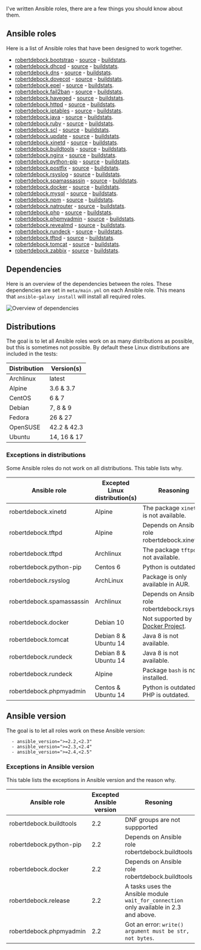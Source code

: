 I've written Ansible roles, there are a few things you should know about them.

## Ansible roles
Here is a list of Ansible roles that have been designed to work together.
- [robertdebock.bootstrap](https://galaxy.ansible.com/robertdebock/bootstrap/) - [source](https://github.com/robertdebock/ansible-role-bootstrap) - [buildstats](http://scribu.net/travis-stats/#robertdebock/ansible-role-bootstrap/master).
- [robertdebock.dhcpd](https://galaxy.ansible.com/robertdebock/dhcpd/) - [source](https://github.com/robertdebock/ansible-role-dhcpd) - [buildstats](http://scribu.net/travis-stats/#robertdebock/ansible-role-dhcpd/master).
- [robertdebock.dns](https://galaxy.ansible.com/robertdebock/dns/) - [source](https://github.com/robertdebock/ansible-role-dns) - [buildstats](http://scribu.net/travis-stats/#robertdebock/ansible-role-dns/master).
- [robertdebock.dovecot](https://galaxy.ansible.com/robertdebock/dovecot/) - [source](https://github.com/robertdebock/ansible-role-dovecot) - [buildstats](http://scribu.net/travis-stats/#robertdebock/ansible-role-dovecot/master).
- [robertdebock.epel](https://galaxy.ansible.com/robertdebock/epel/) - [source](https://github.com/robertdebock/ansible-role-epel) - [buildstats](http://scribu.net/travis-stats/#robertdebock/ansible-role-epel/master).
- [robertdebock.fail2ban](https://galaxy.ansible.com/robertdebock/fail2ban/) - [source](https://github.com/robertdebock/ansible-role-fail2ban) - [buildstats](http://scribu.net/travis-stats/#robertdebock/ansible-role-fail2ban/master).
- [robertdebock.haveged](https://galaxy.ansible.com/robertdebock/haveged/) - [source](https://github.com/robertdebock/ansible-role-haveged) - [buildstats](http://scribu.net/travis-stats/#robertdebock/ansible-role-haveged/master).
- [robertdebock.httpd](https://galaxy.ansible.com/robertdebock/httpd/) - [source](https://github.com/robertdebock/ansible-role-httpd) - [buildstats](http://scribu.net/travis-stats/#robertdebock/ansible-role-httpd/master).
- [robertdebock.iptables](https://galaxy.ansible.com/robertdebock/iptables/) - [source](https://github.com/robertdebock/ansible-role-iptables) - [buildstats](http://scribu.net/travis-stats/#robertdebock/ansible-role-iptables/master).
- [robertdebock.java](https://galaxy.ansible.com/robertdebock/java/) - [source](https://github.com/robertdebock/ansible-role-java) - [buildstats](http://scribu.net/travis-stats/#robertdebock/ansible-role-java/master).
- [robertdebock.ruby](https://galaxy.ansible.com/robertdebock/ruby/) - [source](https://github.com/robertdebock/ansible-role-ruby) - [buildstats](http://scribu.net/travis-stats/#robertdebock/ansible-role-ruby/master).
- [robertdebock.scl](https://galaxy.ansible.com/robertdebock/scl/) - [source](https://github.com/robertdebock/ansible-role-scl) - [buildstats](http://scribu.net/travis-stats/#robertdebock/ansible-role-scl/master).
- [robertdebock.update](https://galaxy.ansible.com/robertdebock/update/) - [source](https://github.com/robertdebock/ansible-role-update) - [buildstats](http://scribu.net/travis-stats/#robertdebock/ansible-role-update/master).
- [robertdebock.xinetd](https://galaxy.ansible.com/robertdebock/xinetd/) - [source](https://github.com/robertdebock/ansible-role-xinetd) - [buildstats](http://scribu.net/travis-stats/#robertdebock/ansible-role-xinetd/master).
- [robertdebock.buildtools](https://galaxy.ansible.com/robertdebock/buildtools/) - [source](https://github.com/robertdebock/ansible-role-buildtools) - [buildstats](http://scribu.net/travis-stats/#robertdebock/ansible-role-buildtools/master).
- [robertdebock.nginx](https://galaxy.ansible.com/robertdebock/nginx/) - [source](https://github.com/robertdebock/ansible-role-nginx) - [buildstats](http://scribu.net/travis-stats/#robertdebock/ansible-role-nginx/master).
- [robertdebock.python-pip](https://galaxy.ansible.com/robertdebock/python-pip/) - [source](https://github.com/robertdebock/ansible-role-python-pip) - [buildstats](http://scribu.net/travis-stats/#robertdebock/ansible-role-python-pip/master).
- [robertdebock.postfix](https://galaxy.ansible.com/robertdebock/postfix/) - [source](https://github.com/robertdebock/ansible-role-postfix) - [buildstats](http://scribu.net/travis-stats/#robertdebock/ansible-role-postfix/master).
- [robertdebock.rsyslog](https://galaxy.ansible.com/robertdebock/rsyslog/) - [source](https://github.com/robertdebock/ansible-role-rsyslog) - [buildstats](http://scribu.net/travis-stats/#robertdebock/ansible-role-rsyslog/master).
- [robertdebock.spamassassin](https://galaxy.ansible.com/robertdebock/spamassassin/) - [source](https://github.com/robertdebock/ansible-role-spamassassin) - [buildstats](http://scribu.net/travis-stats/#robertdebock/ansible-role-spamassassin/master).
- [robertdebock.docker](https://galaxy.ansible.com/robertdebock/docker/) - [source](https://github.com/robertdebock/ansible-role-docker) - [buildstats](http://scribu.net/travis-stats/#robertdebock/ansible-role-docker/master).
- [robertdebock.mysql](https://galaxy.ansible.com/robertdebock/mysql/) - [source](https://github.com/robertdebock/ansible-role-mysql) - [buildstats](http://scribu.net/travis-stats/#robertdebock/ansible-role-mysql/master).
- [robertdebock.npm](https://galaxy.ansible.com/robertdebock/npm/) - [source](https://github.com/robertdebock/ansible-role-npm) - [buildstats](http://scribu.net/travis-stats/#robertdebock/ansible-role-npm/master  ).
- [robertdebock.natrouter](https://galaxy.ansible.com/robertdebock/natrouter/) - [source](https://github.com/robertdebock/ansible-role-natrouter) - [buildstats](http://scribu.net/travis-stats/#robertdebock/ansible-role-natrouter/master).
- [robertdebock.php](https://galaxy.ansible.com/robertdebock/php/) - [source](https://github.com/robertdebock/ansible-role-php) - [buildstats](http://scribu.net/travis-stats/#robertdebock/ansible-role-php/master).
- [robertdebock.phpmyadmin](https://galaxy.ansible.com/robertdebock/phpmyadmin/) - [source](https://github.com/robertdebock/ansible-role-phpmyadmin) - [buildstats](http://scribu.net/travis-stats/#robertdebock/ansible-role-phpmyadmin/master).
- [robertdebock.revealmd](https://galaxy.ansible.com/robertdebock/revealmd/) - [source](https://github.com/robertdebock/ansible-role-revealmd) - [buildstats](http://scribu.net/travis-stats/#robertdebock/ansible-role-revealmd/master).
- [robertdebock.rundeck](https://galaxy.ansible.com/robertdebock/rundeck/) - [source](https://github.com/robertdebock/ansible-role-rundeck) - [buildstats](http://scribu.net/travis-stats/#robertdebock/ansible-role-rundeck/master).
- [robertdebock.tftpd](https://galaxy.ansible.com/robertdebock/tftpd/) - [source](https://github.com/robertdebock/ansible-role-tftpd) - [buildstats](http://scribu.net/travis-stats/#robertdebock/ansible-role-tftpd/master).
- [robertdebock.tomcat](https://galaxy.ansible.com/robertdebock/tomcat/) - [source](https://github.com/robertdebock/ansible-role-tomcat) - [buildstats](http://scribu.net/travis-stats/#robertdebock/ansible-role-tomcat/master).
- [robertdebock.zabbix](https://galaxy.ansible.com/robertdebock/zabbix/) - [source](https://github.com/robertdebock/ansible-role-zabbix) - [buildstats](http://scribu.net/travis-stats/#robertdebock/ansible-role-zabbix/master).

## Dependencies
Here is an overview of the dependencies between the roles. These dependencies are set in `meta/main.yml` on each Ansible role. This means that `ansible-galaxy install` will install all required roles.

![Overview of dependencies](https://robertdebock.github.io/images/dependencies.png "Dependecy overview")

## Distributions
The goal is to let all Ansible roles work on as many distributions as possible, but this is sometimes not possible. By default these Linux distributions are included in the tests:

| Distribution | Version(s)  |
|--------------|-------------|
| Archlinux    | latest      |
| Alpine       | 3.6 & 3.7   |
| CentOS       | 6 & 7       |
| Debian       | 7, 8 & 9    |
| Fedora       | 26 & 27     |
| OpenSUSE     | 42.2 & 42.3 | 
| Ubuntu       | 14, 16 & 17 |

### Exceptions in distributions
Some Ansible roles do not work on all distributions. This table lists why.

| Ansible role | Excepted Linux distribution(s) | Reasoning |
|--------------|--------------------------------|-----------|
| robertdebock.xinetd | Alpine | The package `xinetd` is not available. |
| robertdebock.tftpd | Alpine | Depends on Ansible role robertdebock.xinetd. |
| robertdebock.tftpd | Archlinux | The package `tftpd` is not available. |
| robertdebock.python-pip | Centos 6 | Python is outdated. |
| robertdebock.rsyslog | ArchLinux | Package is only available in AUR. |
| robertdebock.spamassassin | Archlinux | Depends on Ansible role robertdebock.rsyslog. |
| robertdebock.docker | Debian 10 | Not supported by [Docker Project](https://apt.dockerproject.org/repo/dists/). |
| robertdebock.tomcat | Debian 8 & Ubuntu 14 | Java 8 is not available. |
| robertdebock.rundeck | Debian 8 & Ubuntu 14 | Java 8 is not available. |
| robertdebock.rundeck | Alpine | Package `bash` is not installed. |
| robertdebock.phpmyadmin | Centos & Ubuntu 14 | Python is outdated, PHP is outdated. |

## Ansible version
The goal is to let all roles work on these Ansible version:
```
  - ansible_version=">=2.2,<2.3"
  - ansible_version=">=2.3,<2.4"
  - ansible_version=">=2.4,<2.5"
```

### Exceptions in Ansible version
This table lists the exceptions in Ansible version and the reason why.

| Ansible role | Excepted Ansible version | Resoning |
|---|---|---|
| robertdebock.buildtools | 2.2 | DNF groups are not suppported |
| robertdebock.python-pip | 2.2 | Depends on Ansible role robertdebock.buildtools |
| robertdebock.docker | 2.2 | Depends on Ansible role robertdebock.buildtools | 
| robertdebock.release | 2.2 | A tasks uses the Ansible module `wait_for_connection` only available in 2.3 and above. |
| robertdebock.phpmyadmin | 2.2 | Got an error: `write() argument must be str, not bytes`. |
